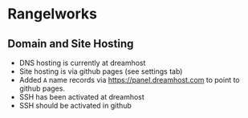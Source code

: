 # Rangelworks

## Domain and Site Hosting

- DNS hosting is currently at dreamhost
- Site hosting is via github pages (see settings tab)
- Added `A` name records via https://panel.dreamhost.com to point to github pages. 
- SSH has been activated at dreamhost
- SSH should be activated in github
